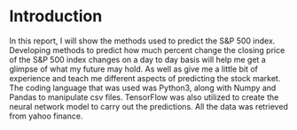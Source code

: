 # Introduction
In this report, I will show the methods used to predict the S&P 500 index. Developing methods to predict how much percent change the closing price of the S&P 500 index changes on a day to day basis will help me get a glimpse of what my future may hold. As well as give me a little bit of experience and teach me different aspects of predicting the stock market. The coding language that was used was Python3, along with Numpy and Pandas to manipulate csv files. TensorFlow was also utilized to create the neural network model to carry out the predictions. All the data was retrieved from yahoo finance. 

